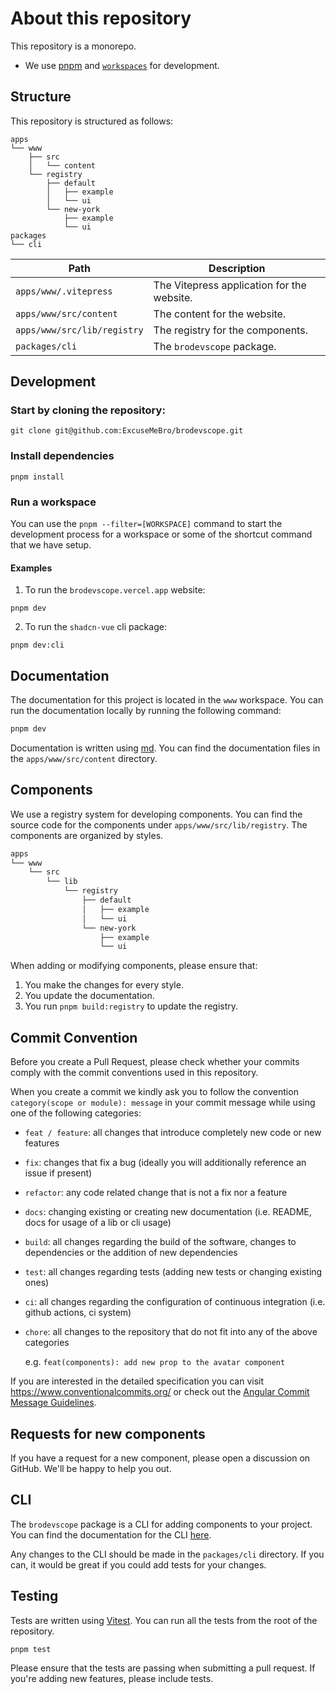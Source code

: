 # About this repository

This repository is a monorepo.

- We use [pnpm](https://pnpm.io) and [`workspaces`](https://pnpm.io/workspaces) for development.

## Structure

This repository is structured as follows:

```
apps
└── www
    ├── src
    │   └── content
    └── registry
        ├── default
        │   ├── example
        │   └── ui
        └── new-york
            ├── example
            └── ui
packages
└── cli
```

| Path                        | Description                                |
| ----------------------------| -------------------------------------------|
| `apps/www/.vitepress`       | The Vitepress application for the website. |
| `apps/www/src/content`      | The content for the website.               |
| `apps/www/src/lib/registry` | The registry for the components.           |
| `packages/cli`              | The `brodevscope` package.                  |

## Development

### Start by cloning the repository:

```
git clone git@github.com:ExcuseMeBro/brodevscope.git
```

### Install dependencies

```
pnpm install
```

### Run a workspace

You can use the `pnpm --filter=[WORKSPACE]` command to start the development process for a workspace or some of the shortcut command that we have setup.

#### Examples

1. To run the `brodevscope.vercel.app` website:

```
pnpm dev
```

2. To run the `shadcn-vue` cli package:

```
pnpm dev:cli
```

## Documentation

The documentation for this project is located in the `www` workspace. You can run the documentation locally by running the following command:

```bash
pnpm dev
```

Documentation is written using [md](https://vitepress.dev/guide/markdown). You can find the documentation files in the `apps/www/src/content` directory.

## Components

We use a registry system for developing components. You can find the source code for the components under `apps/www/src/lib/registry`. The components are organized by styles.

```bash
apps
└── www
    └── src
        └── lib
            └── registry
                ├── default
                │   ├── example
                │   └── ui
                └── new-york
                    ├── example
                    └── ui
```

When adding or modifying components, please ensure that:

1. You make the changes for every style.
2. You update the documentation.
3. You run `pnpm build:registry` to update the registry.

## Commit Convention

Before you create a Pull Request, please check whether your commits comply with
the commit conventions used in this repository.

When you create a commit we kindly ask you to follow the convention
`category(scope or module): message` in your commit message while using one of
the following categories:

- `feat / feature`: all changes that introduce completely new code or new
  features
- `fix`: changes that fix a bug (ideally you will additionally reference an
  issue if present)
- `refactor`: any code related change that is not a fix nor a feature
- `docs`: changing existing or creating new documentation (i.e. README, docs for
  usage of a lib or cli usage)
- `build`: all changes regarding the build of the software, changes to
  dependencies or the addition of new dependencies
- `test`: all changes regarding tests (adding new tests or changing existing
  ones)
- `ci`: all changes regarding the configuration of continuous integration (i.e.
  github actions, ci system)
- `chore`: all changes to the repository that do not fit into any of the above
  categories

  e.g. `feat(components): add new prop to the avatar component`

If you are interested in the detailed specification you can visit
https://www.conventionalcommits.org/ or check out the
[Angular Commit Message Guidelines](https://github.com/angular/angular/blob/22b96b9/CONTRIBUTING.md#-commit-message-guidelines).

## Requests for new components

If you have a request for a new component, please open a discussion on GitHub. We'll be happy to help you out.

## CLI

The `brodevscope` package is a CLI for adding components to your project. You can find the documentation for the CLI [here](https://brodevscope.vercel.app/docs/cli).

Any changes to the CLI should be made in the `packages/cli` directory. If you can, it would be great if you could add tests for your changes.

## Testing

Tests are written using [Vitest](https://vitest.dev). You can run all the tests from the root of the repository.

```bash
pnpm test
```

Please ensure that the tests are passing when submitting a pull request. If you're adding new features, please include tests.
